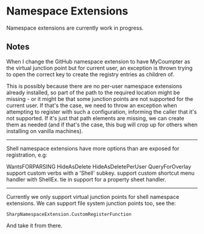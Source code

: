# Namespace Extensions

Namespace extensions are currently work in progress.

## Notes

When I change the GitHub namespace extension to have MyCoumpter as the virtual junction point but for current user, an exception is thrown trying to open the correct key to create the registry entries as children of.

This is possibly because there are no per-user namespace extensions already installed, so part of the path to the required location might be missing - or it might be that some junction points are not supported for the current user. If that's the case, we need to throw an exception when attempting to register with such a configuration, informing the caller that it's not supported. If it's just that path elements are missing, we can create them as needed (and if that's the case, this bug will crop up for others when installing on vanilla machines).

---

Shell namespace extensions have more options than are exposed for registration, e.g:

WantsFORPARSING
HideAsDelete
HideAsDeletePerUser
QueryForOverlay
support custom verbs with a 'Shell' subkey.
support custom shortcut menu handler with ShellEx.
tie in support for a property sheet handler.

---

Currently we only support virtual junction points for shell namespace extensions. We can support file system junction points too, see the:

`SharpNamespaceExtension.CustomRegisterFunction`

And take it from there.

